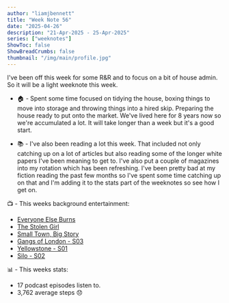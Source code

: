 ```yaml
---
author: "liamjbennett"
title: "Week Note 56"
date: "2025-04-26"
description: "21-Apr-2025 - 25-Apr-2025"
series: ["weeknotes"]
ShowToc: false
ShowBreadCrumbs: false
thumbnail: "/img/main/profile.jpg"
---
```


I've been off this week for some R&R and to focus on a bit of house admin. So it will be a light weeknote this week.

* 🏠 - Spent some time focused on tidying the house, boxing things to move into storage and throwing things into a hired skip. Preparing the house ready to put onto the market. We've lived here for 8 years now so we're accumulated a lot. It will take longer than a week but it's a good start.
<p/>

* 📚 - I've also been reading a lot this week. That included not only catching up on a lot of articles but also reading some of the longer white papers I've been meaning to get to. I've also put a couple of magazines into my rotation which has been refreshing. I've been pretty bad at my fiction reading the past few months so I've spent some time catching up on that and I'm adding it to the stats part of the weeknotes so see how I get on.
<p/>

📺 - This weeks background entertainment:
* [Everyone Else Burns](https://www.imdb.com/title/tt19889996/)
* [The Stolen Girl](https://www.imdb.com/title/tt28228082/)
* [Small Town, Big Story](https://www.imdb.com/title/tt29359584/)
* [Gangs of London - S03](https://www.imdb.com/title/tt7661390)
* [Yellowstone - S01](https://www.imdb.com/title/tt4236770)
* [Silo - S02](https://www.imdb.com/title/tt14688458/)


📊 - This weeks stats:
* 17 podcast episodes listen to.
* 3,762 average steps 😞